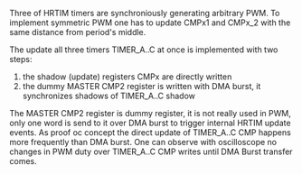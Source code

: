Three of HRTIM timers are synchroniously generating arbitrary PWM. 
To implement symmetric PWM one has to update CMPx1 and CMPx_2 with the same distance from period's middle.

The update all three timers TIMER_A..C at once is implemented with two steps:
1. the shadow (update) registers CMPx are directly written
2. the dummy MASTER CMP2 register is written with DMA burst, it synchronizes shadows of TIMER_A..C shadow

The MASTER CMP2 register is dummy register, it is not really used in PWM, only one word is send to it over DMA burst
to trigger internal HRTIM update events.
As proof oc concept the direct update of TIMER_A..C CMP happens more frequently than DMA burst.
One can observe with oscilloscope no changes in PWM duty over  TIMER_A..C CMP writes until DMA Burst transfer comes.
